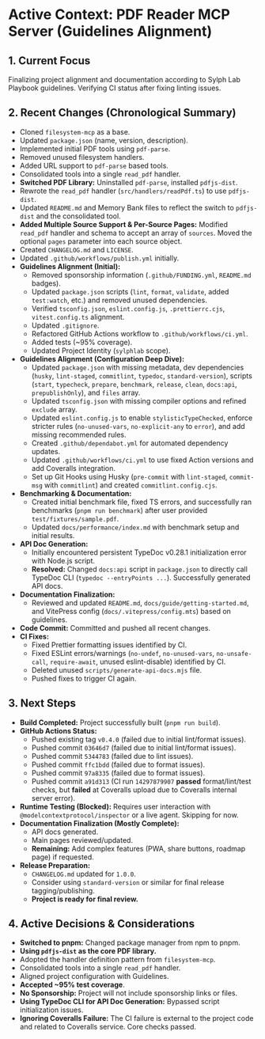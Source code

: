 <!-- Version: 1.17 | Last Updated: 2025-04-07 | Updated By: Sylph -->

# Active Context: PDF Reader MCP Server (Guidelines Alignment)

## 1. Current Focus

Finalizing project alignment and documentation according to Sylph Lab Playbook guidelines. Verifying CI status after fixing linting issues.

## 2. Recent Changes (Chronological Summary)

- Cloned `filesystem-mcp` as a base.
- Updated `package.json` (name, version, description).
- Implemented initial PDF tools using `pdf-parse`.
- Removed unused filesystem handlers.
- Added URL support to `pdf-parse` based tools.
- Consolidated tools into a single `read_pdf` handler.
- **Switched PDF Library:** Uninstalled `pdf-parse`, installed `pdfjs-dist`.
- Rewrote the `read_pdf` handler (`src/handlers/readPdf.ts`) to use `pdfjs-dist`.
- Updated `README.md` and Memory Bank files to reflect the switch to `pdfjs-dist` and the consolidated tool.
- **Added Multiple Source Support & Per-Source Pages:** Modified `read_pdf` handler and schema to accept an array of `sources`. Moved the optional `pages` parameter into each source object.
- Created `CHANGELOG.md` and `LICENSE`.
- Updated `.github/workflows/publish.yml` initially.
- **Guidelines Alignment (Initial):**
  - Removed sponsorship information (`.github/FUNDING.yml`, `README.md` badges).
  - Updated `package.json` scripts (`lint`, `format`, `validate`, added `test:watch`, etc.) and removed unused dependencies.
  - Verified `tsconfig.json`, `eslint.config.js`, `.prettierrc.cjs`, `vitest.config.ts` alignment.
  - Updated `.gitignore`.
  - Refactored GitHub Actions workflow to `.github/workflows/ci.yml`.
  - Added tests (~95% coverage).
  - Updated Project Identity (`sylphlab` scope).
- **Guidelines Alignment (Configuration Deep Dive):**
  - Updated `package.json` with missing metadata, dev dependencies (`husky`, `lint-staged`, `commitlint`, `typedoc`, `standard-version`), scripts (`start`, `typecheck`, `prepare`, `benchmark`, `release`, `clean`, `docs:api`, `prepublishOnly`), and `files` array.
  - Updated `tsconfig.json` with missing compiler options and refined `exclude` array.
  - Updated `eslint.config.js` to enable `stylisticTypeChecked`, enforce stricter rules (`no-unused-vars`, `no-explicit-any` to `error`), and add missing recommended rules.
  - Created `.github/dependabot.yml` for automated dependency updates.
  - Updated `.github/workflows/ci.yml` to use fixed Action versions and add Coveralls integration.
  - Set up Git Hooks using Husky (`pre-commit` with `lint-staged`, `commit-msg` with `commitlint`) and created `commitlint.config.cjs`.
- **Benchmarking & Documentation:**
  - Created initial benchmark file, fixed TS errors, and successfully ran benchmarks (`pnpm run benchmark`) after user provided `test/fixtures/sample.pdf`.
  - Updated `docs/performance/index.md` with benchmark setup and initial results.
- **API Doc Generation:**
  - Initially encountered persistent TypeDoc v0.28.1 initialization error with Node.js script.
  - **Resolved:** Changed `docs:api` script in `package.json` to directly call TypeDoc CLI (`typedoc --entryPoints ...`). Successfully generated API docs.
- **Documentation Finalization:**
  - Reviewed and updated `README.md`, `docs/guide/getting-started.md`, and VitePress config (`docs/.vitepress/config.mts`) based on guidelines.
- **Code Commit:** Committed and pushed all recent changes.
- **CI Fixes:**
  - Fixed Prettier formatting issues identified by CI.
  - Fixed ESLint errors/warnings (`no-undef`, `no-unused-vars`, `no-unsafe-call`, `require-await`, unused eslint-disable) identified by CI.
  - Deleted unused `scripts/generate-api-docs.mjs` file.
  - Pushed fixes to trigger CI again.

## 3. Next Steps

- **Build Completed:** Project successfully built (`pnpm run build`).
- **GitHub Actions Status:**
    - Pushed existing tag `v0.4.0` (failed due to initial lint/format issues).
    - Pushed commit `03646d7` (failed due to initial lint/format issues).
    - Pushed commit `5344783` (failed due to lint issues).
    - Pushed commit `ffc1bdd` (failed due to format issues).
    - Pushed commit `97a8335` (failed due to format issues).
    - Pushed commit `a91d313` (CI run `14297879907` **passed** format/lint/test checks, but **failed** at Coveralls upload due to Coveralls internal server error).
- **Runtime Testing (Blocked):** Requires user interaction with `@modelcontextprotocol/inspector` or a live agent. Skipping for now.
- **Documentation Finalization (Mostly Complete):**
    - API docs generated.
    - Main pages reviewed/updated.
    - **Remaining:** Add complex features (PWA, share buttons, roadmap page) if requested.
- **Release Preparation:**
    - `CHANGELOG.md` updated for `1.0.0`.
    - Consider using `standard-version` or similar for final release tagging/publishing.
    - **Project is ready for final review.**

## 4. Active Decisions & Considerations

- **Switched to pnpm:** Changed package manager from npm to pnpm.
- **Using `pdfjs-dist` as the core PDF library.**
- Adopted the handler definition pattern from `filesystem-mcp`.
- Consolidated tools into a single `read_pdf` handler.
- Aligned project configuration with Guidelines.
- **Accepted ~95% test coverage**.
- **No Sponsorship:** Project will not include sponsorship links or files.
- **Using TypeDoc CLI for API Doc Generation:** Bypassed script initialization issues.
- **Ignoring Coveralls Failure:** The CI failure is external to the project code and related to Coveralls service. Core checks passed.

